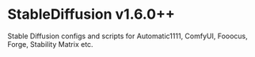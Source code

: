 # StableDiffusion v1.6.0++
Stable Diffusion configs and scripts for Automatic1111, ComfyUI, Fooocus, Forge, Stability Matrix etc.
